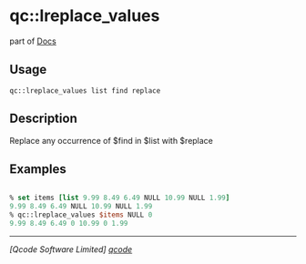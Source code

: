 qc::lreplace_values
===================

part of [Docs](../index.md)

Usage
-----
`
        qc::lreplace_values list find replace
    `

Description
-----------
Replace any occurrence of $find in $list with $replace

Examples
--------
```tcl

% set items [list 9.99 8.49 6.49 NULL 10.99 NULL 1.99]
9.99 8.49 6.49 NULL 10.99 NULL 1.99
% qc::lreplace_values $items NULL 0
9.99 8.49 6.49 0 10.99 0 1.99
```

----------------------------------
*[Qcode Software Limited] [qcode]*

[qcode]: http://www.qcode.co.uk "Qcode Software"